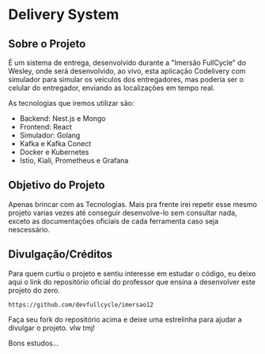# Delivery System

## Sobre o Projeto

É um sistema de entrega, desenvolvido durante a "Imersão FullCycle" do Wesley, onde será desenvolvido, ao vivo, esta aplicação Codelivery com simulador para simular os veículos dos entregadores, mas poderia ser o celular do entregador, enviando as localizações em tempo real.

As tecnologias que iremos utilizar são:

- Backend: Nest.js e Mongo
- Frontend: React
- Simulador: Golang
- Kafka e Kafka Conect
- Docker e Kubernetes
- Istio, Kiali, Prometheus e Grafana

## Objetivo do Projeto

Apenas brincar com as Tecnologias. Mais pra frente irei repetir esse mesmo projeto varias vezes até conseguir desenvolve-lo sem consultar nada, exceto as documentações oficiais de cada ferramenta caso seja nescessário.

## Divulgação/Créditos

Para quem curtiu o projeto e sentiu interesse em estudar o código, eu deixo aqui o link do repositório oficial do professor que ensina a desenvolver este projeto do zero.

```
https://github.com/devfullcycle/imersao12
```

Faça seu fork do repositório acima e deixe uma estrelinha para ajudar a divulgar o projeto. vlw tmj!

Bons estudos...
